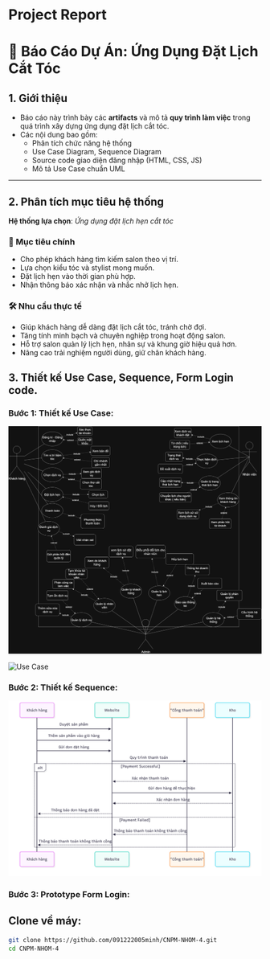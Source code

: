 # Project Report

# 📘 Báo Cáo Dự Án: Ứng Dụng Đặt Lịch Cắt Tóc

## 1. Giới thiệu

- Báo cáo này trình bày các **artifacts** và mô tả **quy trình làm việc** trong quá trình xây dựng ứng dụng đặt lịch cắt tóc.
- Các nội dung bao gồm:
  - Phân tích chức năng hệ thống
  - Use Case Diagram, Sequence Diagram
  - Source code giao diện đăng nhập (HTML, CSS, JS)
  - Mô tả Use Case chuẩn UML

---

## 2. Phân tích mục tiêu hệ thống  

**Hệ thống lựa chọn**: *Ứng dụng đặt lịch hẹn cắt tóc*  

### 🎯 Mục tiêu chính  
- Cho phép khách hàng tìm kiếm salon theo vị trí.  
- Lựa chọn kiểu tóc và stylist mong muốn.  
- Đặt lịch hẹn vào thời gian phù hợp.  
- Nhận thông báo xác nhận và nhắc nhở lịch hẹn.  

### 🛠️ Nhu cầu thực tế  
- Giúp khách hàng dễ dàng đặt lịch cắt tóc, tránh chờ đợi.  
- Tăng tính minh bạch và chuyên nghiệp trong hoạt động salon.  
- Hỗ trợ salon quản lý lịch hẹn, nhân sự và khung giờ hiệu quả hơn.  
- Nâng cao trải nghiệm người dùng, giữ chân khách hàng.  

## 3. Thiết kế Use Case, Sequence, Form Login code.
### Bước 1: Thiết kế Use Case:
![Use Case](../lab%202/UC%20Miniapp.png)

![Use Case](lab/lab3/UC.drawio.png)
### Bước 2: Thiết kế Sequence:
![Sequence Diagram](https://raw.githubusercontent.com/091222005minh/CNPM-NHOM-4/main/lab/lab%203/SD-Sequnce%20Diagram.png)
### Bước 3: Prototype Form Login:

## Clone về máy:

```bash
git clone https://github.com/091222005minh/CNPM-NHOM-4.git
cd CNPM-NHOM-4
